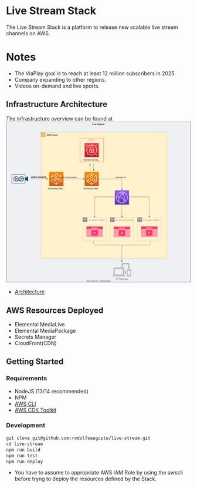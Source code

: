 # Live Stream Stack
The Live Stream Stack is a platform to release new scalable live stream channels on AWS.

# Notes
- The ViaPlay goal is to reach at least 12 million subscribers in 2025.
- Company expanding to other regions.
- Videos on-demand and live sports.

## Infrastructure Architecture
The infrastructure overview can be found at 
![Infrastructure](assets/architecture.svg?raw=true)
* [Architecture](https://app.diagrams.net/?splash=0&libs=aws4#G1tWet5hIjabRQfZj1M2ii_6HjS9YDvpF3)

## AWS Resources Deployed

* Elemental MediaLive
* Elemental MediaPackage
* Secrets Manager
* CloudFront(CDN)

## Getting Started

### Requirements

* NodeJS (13/14 recommended)
* NPM
* [AWS CLI](https://docs.aws.amazon.com/cli/latest/userguide/getting-started-install.html)
* [AWS CDK Toolkit](https://docs.aws.amazon.com/cdk/v2/guide/cli.html)

### Development

```
git clone git@github.com:rodolfoaugusto/live-stream.git
cd live-stream
npm run build
npm run test
npm run deploy
```
 
* You have to assume to appropriate AWS IAM Role by using the awscli before tryng to deploy the resources defined by the Stack.
 
